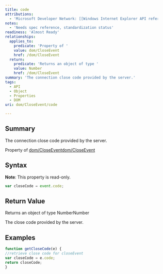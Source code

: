 ```yaml
---
title: code
attributions:
  - 'Microsoft Developer Network: [[Windows Internet Explorer API reference](http://msdn.microsoft.com/en-us/library/ie/hh828809%28v=vs.85%29.aspx) Article]'
notes:
  - 'Needs spec reference, standardization status'
readiness: 'Almost Ready'
relationships:
  applies_to:
    predicate: 'Property of '
    value: dom/CloseEvent
    href: /dom/CloseEvent
  return:
    predicate: 'Returns an object of type '
    value: Number
    href: /dom/CloseEvent
summary: 'The connection close code provided by the server.'
tags:
  - API
  - Object
  - Properties
  - DOM
uri: dom/CloseEvent/code

---
```

## <span>Summary</span>

The connection close code provided by the server.

Property of [dom/CloseEvent](/dom/CloseEvent)[dom/CloseEvent](/dom/CloseEvent)

## <span>Syntax</span>

**Note**: This property is read-only.

``` js
var closeCode = event.code;
```

## <span>Return Value</span>

Returns an object of type NumberNumber

The close code provided by the server.

## <span>Examples</span>

``` js
function getCloseCode(e) {
//retrieve close code for closeEvent
var closeCode = e.code;
return closeCode;
}
```

